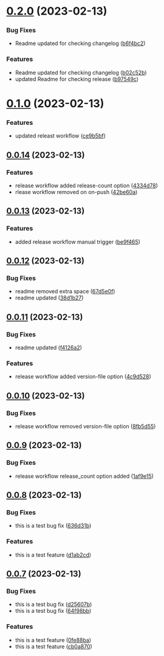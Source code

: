 # [0.2.0](https://github.com/SubxX/QuizRun/compare/v0.1.0...v0.2.0) (2023-02-13)


### Bug Fixes

* Readme updated for checking changelog ([b6f4bc2](https://github.com/SubxX/QuizRun/commit/b6f4bc2451998e0408cd20a0b03bb072a4b86ef0))


### Features

* Readme updated for checking changelog ([b02c52b](https://github.com/SubxX/QuizRun/commit/b02c52b3c558adbdf937db9d4daabdbe86c26ef4))
* updated Readme  for checking release ([b97549c](https://github.com/SubxX/QuizRun/commit/b97549ce3587a1c1ee416196a7807a60eab6f39b))



# [0.1.0](https://github.com/SubxX/QuizRun/compare/v0.0.14...v0.1.0) (2023-02-13)


### Features

* updated releast workflow ([ce9b5bf](https://github.com/SubxX/QuizRun/commit/ce9b5bf4583e604afc3a36b952d1141256428737))



## [0.0.14](https://github.com/SubxX/QuizRun/compare/v0.0.13...v0.0.14) (2023-02-13)


### Features

* release workflow added release-count option ([4334d78](https://github.com/SubxX/QuizRun/commit/4334d782a41d948b64c0d47cf6b5b1e157575e1b))
* rlease workflow removed on on-push ([42be60a](https://github.com/SubxX/QuizRun/commit/42be60ac02218afe2ace568ec2075acefba6b6da))



## [0.0.13](https://github.com/SubxX/QuizRun/compare/v0.0.12...v0.0.13) (2023-02-13)


### Features

* added release workflow manual trigger ([be9f465](https://github.com/SubxX/QuizRun/commit/be9f4653e97770602f498de95e67f6449aa0460a))



## [0.0.12](https://github.com/SubxX/QuizRun/compare/v0.0.11...v0.0.12) (2023-02-13)


### Bug Fixes

* readme removed extra space ([67d5e0f](https://github.com/SubxX/QuizRun/commit/67d5e0f2f8221155e675580f5b386e44afddfb8a))
* readme updated ([38d1b27](https://github.com/SubxX/QuizRun/commit/38d1b27bdc9b98ece04d0e86c014dbfca1838bfb))



## [0.0.11](https://github.com/SubxX/QuizRun/compare/v0.0.10...v0.0.11) (2023-02-13)


### Bug Fixes

* readme updated ([f4126a2](https://github.com/SubxX/QuizRun/commit/f4126a285f68bc103a05495331713c321f93a319))


### Features

* release workflow added version-file option ([4c9d528](https://github.com/SubxX/QuizRun/commit/4c9d528ad4ac0e136f3c7f59c0710aff508605dc))



## [0.0.10](https://github.com/SubxX/QuizRun/compare/v0.0.9...v0.0.10) (2023-02-13)


### Bug Fixes

* release workflow removed version-file option ([8fb5d55](https://github.com/SubxX/QuizRun/commit/8fb5d551ac348afea7fe4e85275cf2bbbc7d21b2))



## [0.0.9](https://github.com/SubxX/QuizRun/compare/v0.0.8...v0.0.9) (2023-02-13)


### Bug Fixes

* release workflow release_count option added ([1af9e15](https://github.com/SubxX/QuizRun/commit/1af9e1589f79393c5013326f45657ec71ea14a70))



## [0.0.8](https://github.com/SubxX/QuizRun/compare/v0.0.7...v0.0.8) (2023-02-13)


### Bug Fixes

* this is a test bug fix ([636d31b](https://github.com/SubxX/QuizRun/commit/636d31b1b2b122e49ac43071bd5cce11dbed05e6))


### Features

* this is a test feature ([d1ab2cd](https://github.com/SubxX/QuizRun/commit/d1ab2cd40299e268b8faeb852cacbbc627d0d54d))



## [0.0.7](https://github.com/SubxX/QuizRun/compare/v0.0.6...v0.0.7) (2023-02-13)


### Bug Fixes

* this is a test bug fix ([d25607b](https://github.com/SubxX/QuizRun/commit/d25607ba7a06da4711296591e7dacf2b3a54366a))
* this is a test bug fix ([64f98bb](https://github.com/SubxX/QuizRun/commit/64f98bb9a9f03c55141ca7ff7a7ab8c07c0b6a9a))


### Features

* this is a test feature ([0fe88ba](https://github.com/SubxX/QuizRun/commit/0fe88bad49eb8e931066eeab905a8beb54878f28))
* this is a test feature ([cb0a870](https://github.com/SubxX/QuizRun/commit/cb0a870b47d94522e3705f9e35bfb70fa263b25f))



